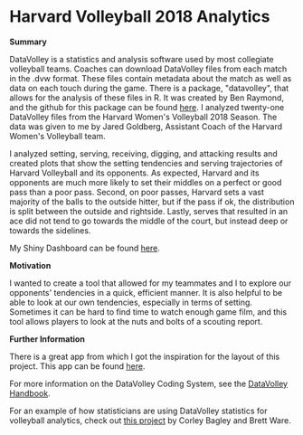# Harvard Volleyball 2018 Analytics

**Summary**

DataVolley is a statistics and analysis software used by most collegiate volleyball teams. Coaches can download DataVolley files from each match in the .dvw format. These files contain metadata about the match as well as data on each touch during the game. There is a package, "datavolley", that allows for the analysis of these files in R. It was created by Ben Raymond, and the github for this package can be found [here](https://github.com/raymondben/datavolley). I analyzed twenty-one DataVolley files from the Harvard Women's Volleyball 2018 Season. The data was given to me by Jared Goldberg, Assistant Coach of the Harvard Women's Volleyball team. 

I analyzed setting, serving, receiving, digging, and attacking results and created plots that show the setting tendencies and serving trajectories of Harvard Volleyball and its opponents. As expected, Harvard and its opponents are much more likely to set their middles on a perfect or good pass than a poor pass. Second, on poor passes, Harvard sets a vast majority of the balls to the outside hitter, but if the pass if ok, the distribution is split between the outside and rightside. Lastly, serves that resulted in an ace did not tend to go towards the middle of the court, but instead deep or towards the sidelines. 

My Shiny Dashboard can be found [here](https://maclainefields.shinyapps.io/Gov_1005_Final_Project/).

**Motivation**

I wanted to create a tool that allowed for my teammates and I to explore our opponents' tendencies in a quick, efficient manner. It is also helpful to be able to look at our own tendencies, especially in terms of setting. Sometimes it can be hard to find time to watch enough game film, and this tool allows players to look at the nuts and bolts of a scouting report.  

**Further Information**

There is a great app from which I got the inspiration for the layout of this project. This app can be found [here](https://apps.untan.gl/dvrr/.).

For more information on the DataVolley Coding System, see the [DataVolley Handbook](http://users.jyu.fi/~tukamikk/tilastot/tiedostoja/DVWin2007_HandBook.PDF).

For an example of how statisticians are using DataVolley statistics for volleyball analytics, check out [this project](http://www.sloansportsconference.com/wp-content/uploads/2017/02/1481.pdf) by Corley Bagley and Brett Ware. 


